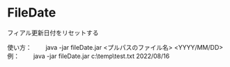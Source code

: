 # FileDate
フィアル更新日付をリセットする


使い方：
　　java -jar fileDate.jar <プルパスのファイル名> <YYYY/MM/DD>
例：
　　java -jar fileDate.jar c:\temp\test.txt 2022/08/16
